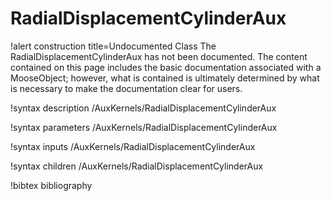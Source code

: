 <!-- MOOSE Documentation Stub: Remove this when content is added. -->

# RadialDisplacementCylinderAux

!alert construction title=Undocumented Class
The RadialDisplacementCylinderAux has not been documented. The content contained on this page
includes the basic documentation associated with a MooseObject; however, what is contained is
ultimately determined by what is necessary to make the documentation clear for users.

!syntax description /AuxKernels/RadialDisplacementCylinderAux

!syntax parameters /AuxKernels/RadialDisplacementCylinderAux

!syntax inputs /AuxKernels/RadialDisplacementCylinderAux

!syntax children /AuxKernels/RadialDisplacementCylinderAux

!bibtex bibliography
